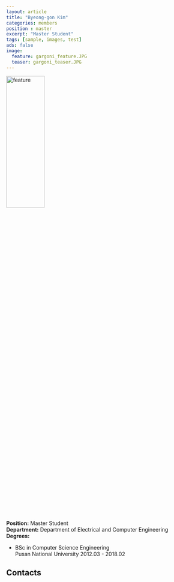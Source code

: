 ```yaml
---
layout: article
title: "Byeong-gon Kim"
categories: members
position : master
excerpt: "Master Student"
tags: [sample, images, test]
ads: false
image:
  feature: gargoni_feature.JPG
  teaser: gargoni_teaser.JPG
---
```


<div><img style="width: 45%; height: 30%" src="{{ site.baseurl }}/images/{{ page.image.feature }}" alt="feature" ></div>

**Position:** Master Student <br/>
**Department:** Department of Electrical and Computer Engineering <br/>
**Degrees:** <br/>
* BSc in Computer Science Engineering <br/>
Pusan National University 2012.03 - 2018.02

## Contacts

